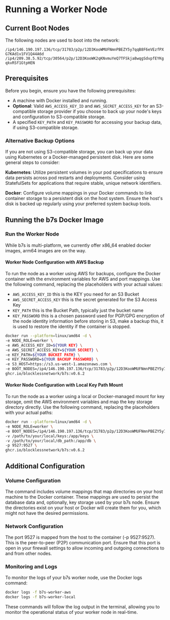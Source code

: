 # Running a Worker Node

## Current Boot Nodes
The following nodes are used to boot into the network:

`/ip4/146.190.197.136/tcp/31783/p2p/12D3KooWMUFNmnPBEZY5y7qqB8F6eVEzfPXG7KAd1v1FV1Q44A6d`
`/ip4/209.38.5.92/tcp/30564/p2p/12D3KooWK2qKNvmuYeQ7TFSkja8wqgSdvpfEYKgqkvRSf1GtpHEN`


## Prerequisites
Before you begin, ensure you have the following prerequisites:

- A machine with Docker installed and running.
- **Optional**: Valid `AWS_ACCESS_KEY_ID` and `AWS_SECRET_ACCESS_KEY` for an S3-compatible storage provider if you choose to back up your node's keys and configuration to S3-compatible storage.
- A specified `KEY_PATH` and `KEY_PASSWORD` for accessing your backup data, if using S3-compatible storage.

### Alternative Backup Options
If you are not using S3-compatible storage, you can back up your data using Kubernetes or a Docker-managed persistent disk. Here are some general steps to consider:

**Kubernetes**: Utilize persistent volumes in your pod specifications to ensure data persists across pod restarts and deployments. Consider using StatefulSets for applications that require stable, unique network identifiers.

**Docker**: Configure volume mappings in your Docker commands to link container storage to a persistent disk on the host system. Ensure the host's disk is backed up regularly using your preferred system backup tools.

## Running the b7s Docker Image
### Run the Worker Node
While b7s is multi-platform, we currently offer x86_64 enabled docker images, arm64 images are on the way.

#### Worker Node Configuration with AWS Backup
To run the node as a worker using AWS for backups, configure the Docker container with the environment variables for AWS and port mappings. Use the following command, replacing the placeholders with your actual values:

- `AWS_ACCESS_KEY_ID` this is the KEY you need for an S3 Bucket
- `AWS_SECRET_ACCESS_KEY` this is the secret generated for the S3 Access Key
- `KEY_PATH` this is the Bucket Path, typically just the bucket name
- `KEY_PASSWORD` this is a chosen password used for PGP/GPG encryption of the node identity information before storing in S3, make a backup this, it is used to restore the identity if the container is stopped.

```bash
docker run --platform=linux/amd64 -d \
-e NODE_ROLE=worker \
-e AWS_ACCESS_KEY_ID=${YOUR KEY} \
-e AWS_SECRET_ACCESS_KEY=${YOUR SECRET} \
-e KEY_PATH=${YOUR BUCKET PATH} \
-e KEY_PASSWORD=${YOUR BACKUP PASSWORD} \
-e S3_HOST=https://s3.us-west-1.amazonaws.com \
-e BOOT_NODES=/ip4/146.190.197.136/tcp/31783/p2p/12D3KooWMUFNmnPBEZY5y7qqB8F6eVEzfPXG7KAd1v1FV1Q44A6d,/ip4/209.38.5.92/tcp/30564/p2p/12D3KooWK2qKNvmuYeQ7TFSkja8wqgSdvpfEYKgqkvRSf1GtpHEN \
ghcr.io/blocklessnetwork/b7s:v0.6.2
```

#### Worker Node Configuration with Local Key Path Mount
To run the node as a worker using a local or Docker-managed mount for key storage, omit the AWS environment variables and map the key storage directory directly. Use the following command, replacing the placeholders with your actual paths:

```bash
docker run --platform=linux/amd64 -d \
-e NODE_ROLE=worker \
-e BOOT_NODES=/ip4/146.190.197.136/tcp/31783/p2p/12D3KooWMUFNmnPBEZY5y7qqB8F6eVEzfPXG7KAd1v1FV1Q44A6d,/ip4/209.38.5.92/tcp/30564/p2p/12D3KooWK2qKNvmuYeQ7TFSkja8wqgSdvpfEYKgqkvRSf1GtpHEN \
-v /path/to/your/local/keys:/app/keys \
-v /path/to/your/local/db_path:/app/db \
-p 9527:9527 \
ghcr.io/blocklessnetwork/b7s:v0.6.2
```

## Additional Configuration
### Volume Configuration
The command includes volume mappings that map directories on your host machine to the Docker container. These mappings are used to persist the database data and, optionally, key storage used by your b7s node. Ensure the directories exist on your host or Docker will create them for you, which might not have the desired permissions.

### Network Configuration
The port 9527 is mapped from the host to the container (-p 9527:9527). This is the peer-to-peer (P2P) communication port. Ensure that this port is open in your firewall settings to allow incoming and outgoing connections to and from other nodes.

### Monitoring and Logs
To monitor the logs of your b7s worker node, use the Docker logs command:

```bash
docker logs -f b7s-worker-aws
docker logs -f b7s-worker-local
```

These commands will follow the log output in the terminal, allowing you to monitor the operational status of your worker node in real-time.
